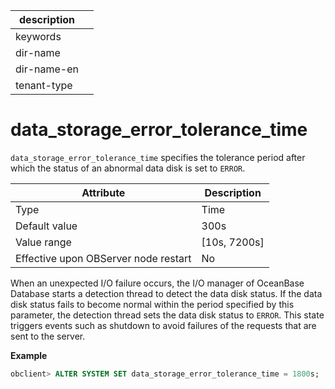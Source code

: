 | description ||
|---|---|
| keywords ||
| dir-name ||
| dir-name-en ||
| tenant-type ||

# data_storage_error_tolerance_time

`data_storage_error_tolerance_time` specifies the tolerance period after which the status of an abnormal data disk is set to `ERROR`.

| Attribute | Description |
|------------------|----------------|
| Type | Time |
| Default value | 300s |
| Value range | \[10s, 7200s\] |
| Effective upon OBServer node restart | No |

When an unexpected I/O failure occurs, the I/O manager of OceanBase Database starts a detection thread to detect the data disk status. If the data disk status fails to become normal within the period specified by this parameter, the detection thread sets the data disk status to `ERROR`. This state triggers events such as shutdown to avoid failures of the requests that are sent to the server.

**Example**


```sql
obclient> ALTER SYSTEM SET data_storage_error_tolerance_time = 1800s;
```
